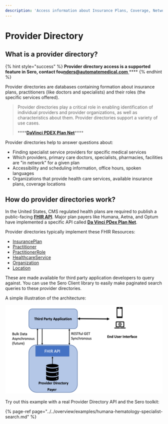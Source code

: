 ```yaml
---
description: 'Access information about Insurance Plans, Coverage, Network'
---
```


# Provider Directory

## What is a provider directory?

{% hint style="success" %}
**Provider directory access is a supported feature in Sero, contact fou**[**nders@automatemedical.com** ](mailto:founders@automatemedical.com)\*\*\*\*
{% endhint %}

Provider directories are databases containing formation about insurance plans, practitioners \(like doctors and specialists\) and their roles \(the specific services offered\).

> Provider directories play a critical role in enabling identification of individual providers and provider organizations, as well as characteristics about them. Provider directories support a variety of use cases. 
>
> \*\*\*\*[**DaVinci PDEX Plan Net**](https://build.fhir.org/ig/HL7/davinci-pdex-plan-net/)\*\*\*\*

Provider directories help to answer questions about:

* Finding specialist service providers for specific medical services
* Which providers, primary care doctors, specialists, pharmacies, facilities are "in network" for a given plan
* Accessibility and scheduling information, office hours, spoken languages
* Organizations that provide health care services, available insurance plans, coverage locations

## How do provider directories work?

In the United States, CMS regulated health plans are required to publish a public-facing [**FHIR API**](fhir/). Major plan payers like Humana, Aetna, and Optum have implemented a specific API called [**Da Vinci PDex Plan Net**](http://hl7.org/fhir/us/davinci-pdex-plan-net/STU1/). 

Provider directories typically implement these FHIR Resources:

* [InsurancePlan](http://hl7.org/fhir/R4/insuranceplan.html)
* [Practitioner](http://hl7.org/fhir/us/core/STU3.1/StructureDefinition-us-core-practitioner.html)
* [PractitionerRole](http://hl7.org/fhir/R4/practitionerrole.html)
* [HealthcareService](http://hl7.org/fhir/R4/healthcareservice.html)
* [Organization](http://hl7.org/fhir/us/core/STU3.1/StructureDefinition-us-core-organization.html)
* [Location](http://hl7.org/fhir/us/core/STU3.1/StructureDefinition-us-core-location.html)

These are made available for third party application developers to query against. You can use the Sero Client library to easily make paginated search queries to these provider directories. 

A simple illustration of the architecture:

![An example Plan Net architecture implementation of a Provider Directory ](../../.gitbook/assets/image%20%281%29.png)

Try out this example with a real Provider Directory API and the Sero toolkit:

{% page-ref page="../../overview/examples/humana-hematology-specialist-search.md" %}



